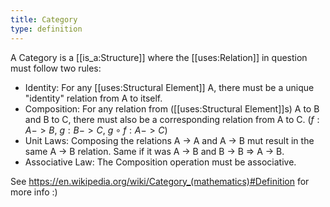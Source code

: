 ```yaml
---
title: Category
type: definition
---
```


A Category is a [[is_a:Structure]] where the [[uses:Relation]] in question must follow two rules:
 - Identity: For any [[uses:Structural Element]] A, there must be a unique "identity" relation from A to itself.
 - Composition: For any relation from ([[uses:Structural Element]]s) A to B and B to C, there must also be a corresponding relation from A to C. ($f : A -> B$, $g: B -> C$, $g \circ f : A -> C$)
 - Unit Laws: Composing the relations A -> A and A -> B mut result in the same A -> B relation. Same if it was A -> B and B -> B => A -> B.
 - Associative Law: The Composition operation must be associative.

See https://en.wikipedia.org/wiki/Category_(mathematics)#Definition for more info :)